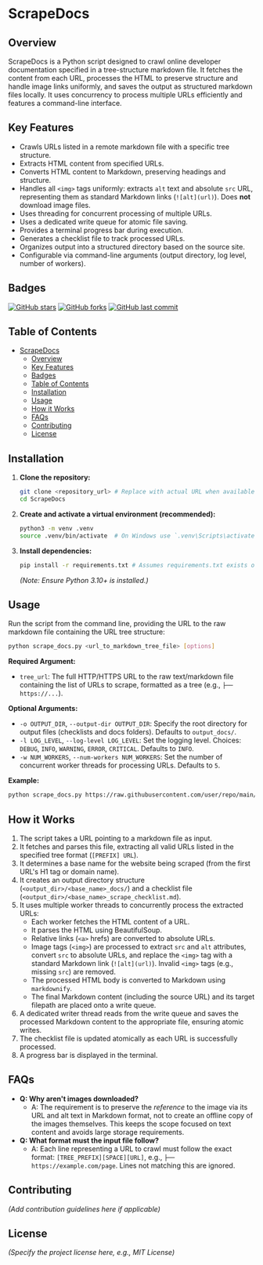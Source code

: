# ScrapeDocs

## Overview

ScrapeDocs is a Python script designed to crawl online developer documentation specified in a tree-structure markdown file. It fetches the content from each URL, processes the HTML to preserve structure and handle image links uniformly, and saves the output as structured markdown files locally. It uses concurrency to process multiple URLs efficiently and features a command-line interface.

## Key Features

- Crawls URLs listed in a remote markdown file with a specific tree structure.
- Extracts HTML content from specified URLs.
- Converts HTML content to Markdown, preserving headings and structure.
- Handles all `<img>` tags uniformly: extracts `alt` text and absolute `src` URL, representing them as standard Markdown links (`![alt](url)`). Does **not** download image files.
- Uses threading for concurrent processing of multiple URLs.
- Uses a dedicated write queue for atomic file saving.
- Provides a terminal progress bar during execution.
- Generates a checklist file to track processed URLs.
- Organizes output into a structured directory based on the source site.
- Configurable via command-line arguments (output directory, log level, number of workers).

## Badges

[![GitHub stars](https://img.shields.io/github/stars/rahulpdev/ScrapeDevDocs?style=social)](https://github.com/rahulpdev/ScrapeDevDocs/stargazers)
[![GitHub forks](https://img.shields.io/github/forks/rahulpdev/ScrapeDevDocs?style=social)](https://github.com/rahulpdev/ScrapeDevDocs/network/members)
[![GitHub last commit](https://img.shields.io/github/last-commit/rahulpdev/ScrapeDevDocs)](https://github.com/rahulpdev/ScrapeDevDocs/commits/main)

<!-- Add license badge once license is chosen -->
<!-- [![License: MIT](https://img.shields.io/badge/License-MIT-yellow.svg)](https://opensource.org/licenses/MIT) -->

## Table of Contents

- [ScrapeDocs](#scrapedocs)
  - [Overview](#overview)
  - [Key Features](#key-features)
  - [Badges](#badges)
  - [Table of Contents](#table-of-contents)
  - [Installation](#installation)
  - [Usage](#usage)
  - [How it Works](#how-it-works)
  - [FAQs](#faqs)
  - [Contributing](#contributing)
  - [License](#license)

## Installation

1.  **Clone the repository:**
    ```bash
    git clone <repository_url> # Replace with actual URL when available
    cd ScrapeDocs
    ```
2.  **Create and activate a virtual environment (recommended):**
    ```bash
    python3 -m venv .venv
    source .venv/bin/activate  # On Windows use `.venv\Scripts\activate`
    ```
3.  **Install dependencies:**
    ```bash
    pip install -r requirements.txt # Assumes requirements.txt exists or will be created
    ```
    _(Note: Ensure Python 3.10+ is installed.)_

## Usage

Run the script from the command line, providing the URL to the raw markdown file containing the URL tree structure:

```bash
python scrape_docs.py <url_to_markdown_tree_file> [options]
```

**Required Argument:**

- `tree_url`: The full HTTP/HTTPS URL to the raw text/markdown file containing the list of URLs to scrape, formatted as a tree (e.g., `├── https://...`).

**Optional Arguments:**

- `-o OUTPUT_DIR`, `--output-dir OUTPUT_DIR`: Specify the root directory for output files (checklists and docs folders). Defaults to `output_docs/`.
- `-l LOG_LEVEL`, `--log-level LOG_LEVEL`: Set the logging level. Choices: `DEBUG`, `INFO`, `WARNING`, `ERROR`, `CRITICAL`. Defaults to `INFO`.
- `-w NUM_WORKERS`, `--num-workers NUM_WORKERS`: Set the number of concurrent worker threads for processing URLs. Defaults to `5`.

**Example:**

```bash
python scrape_docs.py https://raw.githubusercontent.com/user/repo/main/docs_tree.md -o my_scraped_docs -l DEBUG -w 10
```

## How it Works

1.  The script takes a URL pointing to a markdown file as input.
2.  It fetches and parses this file, extracting all valid URLs listed in the specified tree format (`[PREFIX] URL`).
3.  It determines a base name for the website being scraped (from the first URL's H1 tag or domain name).
4.  It creates an output directory structure (`<output_dir>/<base_name>_docs/`) and a checklist file (`<output_dir>/<base_name>_scrape_checklist.md`).
5.  It uses multiple worker threads to concurrently process the extracted URLs:
    - Each worker fetches the HTML content of a URL.
    - It parses the HTML using BeautifulSoup.
    - Relative links (`<a>` hrefs) are converted to absolute URLs.
    - Image tags (`<img>`) are processed to extract `src` and `alt` attributes, convert `src` to absolute URLs, and replace the `<img>` tag with a standard Markdown link (`![alt](url)`). Invalid `<img>` tags (e.g., missing `src`) are removed.
    - The processed HTML body is converted to Markdown using `markdownify`.
    - The final Markdown content (including the source URL) and its target filepath are placed onto a write queue.
6.  A dedicated writer thread reads from the write queue and saves the processed Markdown content to the appropriate file, ensuring atomic writes.
7.  The checklist file is updated atomically as each URL is successfully processed.
8.  A progress bar is displayed in the terminal.

## FAQs

- **Q: Why aren't images downloaded?**
  - A: The requirement is to preserve the _reference_ to the image via its URL and alt text in Markdown format, not to create an offline copy of the images themselves. This keeps the scope focused on text content and avoids large storage requirements.
- **Q: What format must the input file follow?**
  - A: Each line representing a URL to crawl must follow the exact format: `[TREE_PREFIX][SPACE][URL]`, e.g., `├── https://example.com/page`. Lines not matching this are ignored.

## Contributing

_(Add contribution guidelines here if applicable)_

## License

_(Specify the project license here, e.g., MIT License)_
